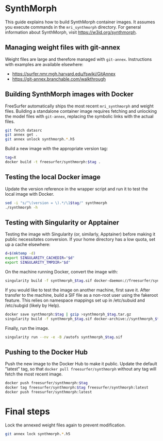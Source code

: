 # SynthMorph

This guide explains how to build SynthMorph container images. It assumes you execute commands in the `mri_synthmorph` directory. For general information about SynthMorph, visit https://w3id.org/synthmorph.


## Managing weight files with git-annex

Weight files are large and therefore managed with `git-annex`. Instructions with examples are available elsewhere:

* https://surfer.nmr.mgh.harvard.edu/fswiki/GitAnnex
* https://git-annex.branchable.com/walkthrough


## Building SynthMorph images with Docker

FreeSurfer automatically ships the most recent `mri_synthmorph` and weight files. Building a standalone container image requires fetching and unlocking the model files with `git-annex`, replacing the symbolic links with the actual files.

```sh
git fetch datasrc
git annex get .
git annex unlock synthmorph.*.h5
```

Build a new image with the appropriate version tag:

```sh
tag=X
docker build -t freesurfer/synthmorph:$tag .
```


## Testing the local Docker image

Update the version reference in the wrapper script and run it to test the local image with Docker.

```sh
sed -i "s/^\(version = \).*/\1$tag/" synthmorph
./synthmorph -h
```


## Testing with Singularity or Apptainer

Testing the image with Singularity (or, similarly, Apptainer) before making it public necessitates conversion. If your home directory has a low quota, set up a cache elsewhere:

```sh
d=$(mktemp -d)
export SINGULARITY_CACHEDIR="$d"
export SINGULARITY_TMPDIR="$d"
```

On the machine running Docker, convert the image with:

```sh
singularity build -f synthmorph_$tag.sif docker-daemon://freesurfer/synthmorph:$tag
```

If you would like to test the image on another machine, first save it. After transfer to the machine, build a SIF file as a non-root user using the fakeroot feature. This relies on namespace mappings set up in /etc/subuid and /etc/subgid (likely by Help).

```sh
docker save synthmorph:$tag | gzip >synthmorph_$tag.tar.gz
singularity build -f synthmorph_$tag.sif docker-archive://synthmorph_$tag.tar.gz
```

Finally, run the image.

```sh
singularity run --nv -e -B /autofs synthmorph_$tag.sif
```


## Pushing to the Docker Hub

Push the new image to the Docker Hub to make it public. Update the default "latest" tag, so that `docker pull freesurfer/synthmorph` without any tag will fetch the most recent image.

```sh
docker push freesurfer/synthmorph:$tag
docker tag freesurfer/synthmorph:$tag freesurfer/synthmorph:latest
docker push freesurfer/synthmorph:latest
```


# Final steps

Lock the annexed weight files again to prevent modification.

```sh
git annex lock synthmorph.*.h5
```

